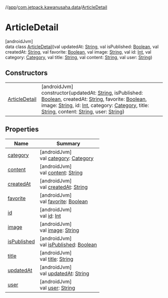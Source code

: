 //[app](../../../index.md)/[com.jetpack.kawanusaha.data](../index.md)/[ArticleDetail](index.md)

# ArticleDetail

[androidJvm]\
data class [ArticleDetail](index.md)(val updatedAt: [String](https://kotlinlang.org/api/latest/jvm/stdlib/kotlin/-string/index.html), val isPublished: [Boolean](https://kotlinlang.org/api/latest/jvm/stdlib/kotlin/-boolean/index.html), val createdAt: [String](https://kotlinlang.org/api/latest/jvm/stdlib/kotlin/-string/index.html), val favorite: [Boolean](https://kotlinlang.org/api/latest/jvm/stdlib/kotlin/-boolean/index.html), val image: [String](https://kotlinlang.org/api/latest/jvm/stdlib/kotlin/-string/index.html), val id: [Int](https://kotlinlang.org/api/latest/jvm/stdlib/kotlin/-int/index.html), val category: [Category](../-category/index.md), val title: [String](https://kotlinlang.org/api/latest/jvm/stdlib/kotlin/-string/index.html), val content: [String](https://kotlinlang.org/api/latest/jvm/stdlib/kotlin/-string/index.html), val user: [String](https://kotlinlang.org/api/latest/jvm/stdlib/kotlin/-string/index.html))

## Constructors

| | |
|---|---|
| [ArticleDetail](-article-detail.md) | [androidJvm]<br>constructor(updatedAt: [String](https://kotlinlang.org/api/latest/jvm/stdlib/kotlin/-string/index.html), isPublished: [Boolean](https://kotlinlang.org/api/latest/jvm/stdlib/kotlin/-boolean/index.html), createdAt: [String](https://kotlinlang.org/api/latest/jvm/stdlib/kotlin/-string/index.html), favorite: [Boolean](https://kotlinlang.org/api/latest/jvm/stdlib/kotlin/-boolean/index.html), image: [String](https://kotlinlang.org/api/latest/jvm/stdlib/kotlin/-string/index.html), id: [Int](https://kotlinlang.org/api/latest/jvm/stdlib/kotlin/-int/index.html), category: [Category](../-category/index.md), title: [String](https://kotlinlang.org/api/latest/jvm/stdlib/kotlin/-string/index.html), content: [String](https://kotlinlang.org/api/latest/jvm/stdlib/kotlin/-string/index.html), user: [String](https://kotlinlang.org/api/latest/jvm/stdlib/kotlin/-string/index.html)) |

## Properties

| Name | Summary |
|---|---|
| [category](category.md) | [androidJvm]<br>val [category](category.md): [Category](../-category/index.md) |
| [content](content.md) | [androidJvm]<br>val [content](content.md): [String](https://kotlinlang.org/api/latest/jvm/stdlib/kotlin/-string/index.html) |
| [createdAt](created-at.md) | [androidJvm]<br>val [createdAt](created-at.md): [String](https://kotlinlang.org/api/latest/jvm/stdlib/kotlin/-string/index.html) |
| [favorite](favorite.md) | [androidJvm]<br>val [favorite](favorite.md): [Boolean](https://kotlinlang.org/api/latest/jvm/stdlib/kotlin/-boolean/index.html) |
| [id](id.md) | [androidJvm]<br>val [id](id.md): [Int](https://kotlinlang.org/api/latest/jvm/stdlib/kotlin/-int/index.html) |
| [image](image.md) | [androidJvm]<br>val [image](image.md): [String](https://kotlinlang.org/api/latest/jvm/stdlib/kotlin/-string/index.html) |
| [isPublished](is-published.md) | [androidJvm]<br>val [isPublished](is-published.md): [Boolean](https://kotlinlang.org/api/latest/jvm/stdlib/kotlin/-boolean/index.html) |
| [title](title.md) | [androidJvm]<br>val [title](title.md): [String](https://kotlinlang.org/api/latest/jvm/stdlib/kotlin/-string/index.html) |
| [updatedAt](updated-at.md) | [androidJvm]<br>val [updatedAt](updated-at.md): [String](https://kotlinlang.org/api/latest/jvm/stdlib/kotlin/-string/index.html) |
| [user](user.md) | [androidJvm]<br>val [user](user.md): [String](https://kotlinlang.org/api/latest/jvm/stdlib/kotlin/-string/index.html) |
